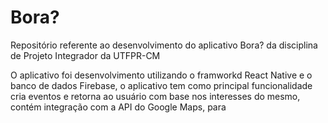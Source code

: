 # Bora?

Repositório referente ao desenvolvimento do aplicativo Bora? da disciplina de Projeto Integrador da UTFPR-CM

O aplicativo foi desenvolvimento utilizando o framworkd React Native e o banco de dados Firebase, o aplicativo tem como principal funcionalidade cria eventos e retorna ao usuário com base nos interesses do mesmo, contém integração com a API do Google Maps, para 

